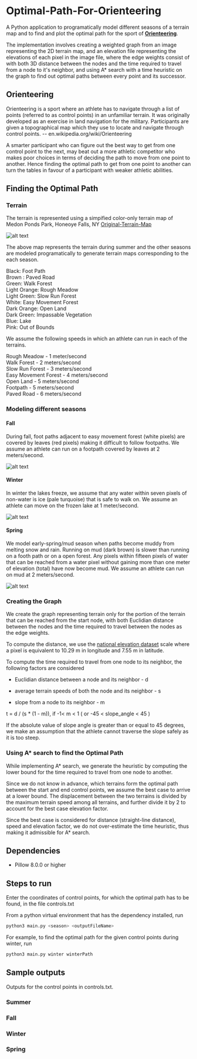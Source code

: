 
  

  

# Optimal-Path-For-Orienteering

A Python application to programatically model different seasons of a terrain map and to find and plot the optimal path for the sport of [**Orienteering**](en.wikipedia.org/wiki/Orienteering).

  

The implementation involves creating a weighted graph from an image representing the 2D terrain map, and an elevation file representing the elevations of each pixel in the image file, where the edge weights consist of with both 3D distance between the nodes and the time required to travel from a node to it's neighbor, and using A* search with a time heuristic on the graph to find out optimal paths between every point and its successor.

  

##  Orienteering

Orienteering is a sport where an athlete has to navigate through a list of points (referred to as control points) in an unfamiliar terrain. It was originally developed as an exercise in land navigation for the military. Participants are given a topographical map which they use to locate and navigate through control points. --  en.wikipedia.org/wiki/Orienteering

  

A smarter participant who can figure out the best way to get from one control point to the next, may beat out a more athletic competitor who makes poor choices in terms of deciding the path to move from one point to another. Hence finding the optimal path to get from one point to another can turn the tables in favour of a participant with weaker athletic abilities.

  

## Finding the Optimal Path

  

### Terrain

The terrain is represented using a simpified color-only terrain map of Medon Ponds Park, Honeoye Falls, NY [Original-Terrain-Map](http://www.vmeyer.net/gadget/cgi-bin/reitti.cgi?act=map&id=209)

![alt text](terrain/terrain.png)

The above map represents the terrain during summer and the other seasons are modeled programatically to generate terrain maps corresponding to the each season.

Black: Foot Path             
Brown : Paved Road               
Green: Walk Forest                
Light Orange: Rough Meadow                   
Light Green: Slow Run Forest                  
White: Easy Movement Forest		
Dark Orange: Open Land		
Dark Green: Impassable Vegetation		
Blue: Lake		
Pink: Out of Bounds		

We assume the following speeds in which an athlete can run in each of the terrains. 

Rough Meadow - 1 meter/second			
Walk Forest - 2 meters/second			
Slow Run Forest - 3 meters/second			
Easy Movement Forest - 4 meters/second			
Open Land - 5 meters/second 			
Footpath - 5 meters/second 			
Paved Road - 6 meters/second			

### Modeling different seasons

#### **Fall**

During fall, foot paths adjacent to easy movement forest (white pixels) are covered by leaves (red pixels) making it difficult to follow footpaths.  We assume an athlete can run on a footpath covered by leaves at 2 meters/second.

![alt text](res/fall.png)
#### **Winter**

In winter the lakes freeze, we assume that any water within seven pixels of non-water is ice (pale turquoise) that is safe to walk on. We assume an athlete can move on the frozen lake at 1 meter/second.

![alt text](res/winter.png)
#### **Spring**

We model early-spring/mud season when paths become muddy from melting snow and rain. Running on mud (dark brown) is slower than running on a footh path or on a open forest. 
Any pixels within fifteen pixels of water that can be reached from a water pixel without gaining more than one meter of elevation (total) have now become mud. We assume an athlete can run on mud at 2 meters/second.

![alt text](res/spring.png)
  

### Creating the Graph

We create the graph representing terrain only for the portion of the terrain that can be reached from the start node, with both Euclidian distance between the nodes and the time required to travel between the nodes as the edge weights.

To compute the distance, we use the [national elevation dataset](https://www.sciencebase.gov/catalog/item/4f70a58ce4b058caae3f8ddb)  scale  where a pixel is equivalent to 10.29 m in longitude and 7.55 m in latitude.

To compute the time required to travel from one node to its neighbor, the following factors are considered

  

- Euclidian distance between a node and its neighbor - d

- average terrain speeds of both the node and its neighbor - s

- slope from a node to its neighbor - m

  

t = d / (s * (1 - m)),  if  -1< m < 1 ( or -45 < slope_angle < 45 )

  

If the absolute value of slope angle is greater than or equal to 45 degrees, we make an assumption that the athlete cannot traverse the slope safely as it is too steep.
 
### Using A* search to find the Optimal Path 

While implementing A* search, we generate the heuristic by computing the lower bound for the time required to travel from one node to another. 

Since we do not know in advance, which terrains form the optimal path between the start and end control points, we assume the best case to arrive at a lower bound.  The displacement between the two terrains is divided by the maximum terrain speed among all terrains, and further divide it by 2 to account for the best case elevation factor. 

Since the best case is considered for distance (straight-line distance), speed and elevation factor, we do not over-estimate the time heuristic, thus making it admissible for A* search. 

## Dependencies
 - Pillow 8.0.0 or higher

## Steps to run

Enter the coordinates of control points, for which the optimal path has to be found, in the 
file controls.txt   

From a python virtual environment that has the dependency installed, run

 ```bash
 python3 main.py <season> <outputFileName>
 ```

For example, to find the optimal path for the given control points during winter, 
run

```bash
python3 main.py winter winterPath
```

 ## Sample outputs 
 Outputs for the control points in controls.txt.
### Summer
### Fall
### Winter
### Spring
